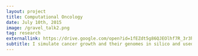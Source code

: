 ```yaml
---
layout: project
title: Computational Oncology
date: July 10th, 2015
image: /gravel_talk2.png
tag: research
externallink: https://drive.google.com/open?id=1fEZdt5g86QJEOlhf7R_3r3hHDKEhmMrgRPMg3RqW10o
subtitle: I simulate cancer growth and their genomes in silico and used it to determine tumor heterogeneity. Over 7000 lines of pure python.
---
```


